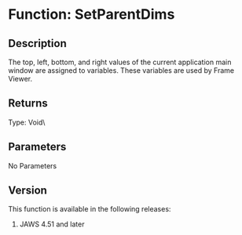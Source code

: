 # Function: SetParentDims

## Description

The top, left, bottom, and right values of the current application main
window are assigned to variables. These variables are used by Frame
Viewer.

## Returns

Type: Void\

## Parameters

No Parameters

## Version

This function is available in the following releases:

1.  JAWS 4.51 and later
